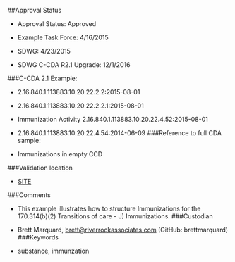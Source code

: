 ##Approval Status 

* Approval Status: Approved
* Example Task Force: 4/16/2015
* SDWG: 4/23/2015

* SDWG C-CDA R2.1 Upgrade: 12/1/2016    

###C-CDA 2.1 Example: 
 

* 2.16.840.1.113883.10.20.22.2.2:2015-08-01

* 2.16.840.1.113883.10.20.22.2.2.1:2015-08-01

* Immunization Activity 2.16.840.1.113883.10.20.22.4.52:2015-08-01

* 2.16.840.1.113883.10.20.22.4.54:2014-06-09
###Reference to full CDA sample:
* Immunizations in empty CCD


###Validation location

* [SITE](https://sitenv.org/c-cda-validator)


###Comments

* This example illustrates how to structure Immunizations for the 170.314(b)(2) Transitions of care - J) Immunizations.
###Custodian

*  Brett Marquard, brett@riverrockassociates.com (GitHub: brettmarquard)
###Keywords

* substance, immunzation 